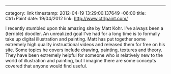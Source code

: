 --- 
category: link
timestamp: 2012-04-19 13:29:00.137649 -06:00
title: Ctrl+Paint
date: 19/04/2012
link: http://www.ctrlpaint.com/

I recently stumbled upon this amazing site by Matt Kohr. I've always been a (terrible) doodler. An unrealized goal I've had for a long time is to formally take up digital illustration and painting. Matt has put together some extremely high quality instructional videos and released them for free on his site. Some topics he covers include drawing, painting, textures and theory. They have been extremely helpful for someone who is relatively new to the world of illustration and painting, but I imagine there are some concepts covered that anyone would find useful.

